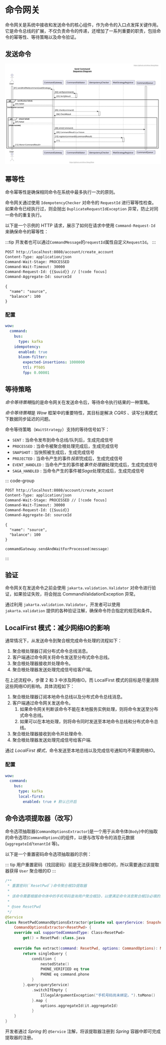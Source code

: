 # 命令网关

命令网关是系统中接收和发送命令的核心组件，作为命令的入口点发挥关键作用。
它是命令总线的扩展，不仅负责命令的传递，还增加了一系列重要的职责，包括命令的幂等性、等待策略以及命令验证。

## 发送命令

![发送命令 - 命令网关](../public/images/command-gateway/send-command.svg)

## 幂等性

命令幂等性是确保相同命令在系统中最多执行一次的原则。

命令网关通过使用 `IdempotencyChecker` 对命令的 `RequestId` 进行幂等性检查。
如果命令已经执行过，则会抛出 `DuplicateRequestIdException` 异常，防止对同一命令的重复执行。

以下是一个示例的 HTTP 请求，展示了如何在请求中使用 `Command-Request-Id` 来确保命令的幂等性：

:::tip
开发者也可以通过`CommandMessage`的`requestId`属性自定义`RequestId`。
:::

```http request
POST http://localhost:8080/account/create_account
Content-Type: application/json
Command-Wait-Stage: PROCESSED
Command-Wait-Timeout: 30000
Command-Request-Id: {{$uuid}} // [!code focus]
Command-Aggregate-Id: sourceId

{
  "name": "source",
  "balance": 100
}
```

### 配置

```yaml {5-10}
wow:
  command:
    bus:
      type: kafka
    idempotency:
      enabled: true
      bloom-filter:
        expected-insertions: 1000000
        ttl: PT60S
        fpp: 0.00001
```


## 等待策略

*命令等待策略*指的是命令网关在发送命令后，等待命令执行结果的一种策略。

*命令等待策略*是 _Wow_ 框架中的重要特性，其目标是解决 _CQRS_ 、读写分离模式下数据同步延迟的问题。

命令等待策略（`WaitStrategy`）支持的等待信号如下：

- `SENT` : 当命令发布到命令总线/队列后，生成完成信号
- `PROCESSED` : 当命令被聚合根处理完成后，生成完成信号
- `SNAPSHOT` : 当快照被生成后，生成完成信号
- `PROJECTED` : 当命令产生的事件*投影*完成后，生成完成信号
- `EVENT_HANDLED` : 当命令产生的事件被*事件处理器*处理完成后，生成完成信号
- `SAGA_HANDLED` : 当命令产生的事件被*Saga*处理完成后，生成完成信号

::: code-group
```http request
POST http://localhost:8080/account/create_account
Content-Type: application/json
Command-Wait-Stage: PROCESSED // [!code focus]
Command-Wait-Timeout: 30000
Command-Request-Id: {{$uuid}}
Command-Aggregate-Id: sourceId

{
  "name": "source",
  "balance": 100
}
```

```kotlin {1}
commamdGateway.sendAndWaitForProcessed(message)
```
:::

## 验证

命令网关在发送命令之前会使用 `jakarta.validation.Validator` 对命令进行验证，如果验证失败，将会抛出 CommandValidationException 异常。

通过利用 `jakarta.validation.Validator`，开发者可以使用 `jakarta.validation` 提供的各种验证注解，确保命令符合指定的规范和条件。

## LocalFirst 模式：减少网络IO的影响

通常情况下，从发送命令到聚合根完成命令处理的流程如下：

1. 聚合根处理器订阅分布式命令总线消息。
2. 客户端通过命令网关将命令发送至分布式命令总线。
3. 聚合根处理器接收并处理命令。
4. 聚合根处理器发送处理完成信号给客户端。

在上述流程中，步骤 2 和 3 中涉及网络IO。而 LocalFirst 模式的目标是尽量消除这些网络IO的影响。具体流程如下：

1. 聚合根处理器订阅本地命令总线以及分布式命令总线消息。
2. 客户端通过命令网关发送命令。
   1. 如果命令网关判断该命令不能在本地服务实例处理，则将命令发送至分布式命令总线。
   2. 如果可以在本地处理，则将命令同时发送至本地命令总线和分布式命令总线。
3. 聚合根处理器接收到命令并处理命令.
4. 聚合根处理器发送处理完成信号给客户端.

通过 _LocalFirst 模式_，命令发送至本地总线以及完成信号通知均不需要网络IO。

### 配置

```yaml {5-6}
wow:
  command:
    bus:
      type: kafka
      local-first:
        enabled: true # 默认已开启
```

## 命令选项提取器（改写）

命令选项抽取器(`CommandOptionsExtractor`)是一个用于从命令体(`Body`)中的抽取的命令选项(`CommandOptions`)的组件，以便与改写命令的消息元数据(`aggregateId`/`tenantId` 等)。

以下是一个重置密码命令选项抽取器的示例：

::: tip
用户重置密码（找回密码）前是无法获得聚合根ID的，所以需要通过该提取器获得 `User` 聚合根的ID
:::

```kotlin
/**
 * 重置密码(`ResetPwd`)命令聚合根ID提取器
 *
 * 该命令需要根据命令体中的手机号码查询用户聚合根ID，以便满足命令消息聚合根ID必填的要求。
 *
 * @see ResetPwd
 */
@Service
class ResetPwdCommandOptionsExtractor(private val queryService: SnapshotQueryService<UserState>) :
    CommandOptionsExtractor<ResetPwd> {
    override val supportedCommandType: Class<ResetPwd>
        get() = ResetPwd::class.java

    override fun extract(command: ResetPwd, options: CommandOptions): Mono<CommandOptions> {
        return singleQuery {
            condition {
                nestedState()
                PHONE_VERIFIED eq true
                PHONE eq command.phone
            }
        }.query(queryService)
            .switchIfEmpty {
                IllegalArgumentException("手机号码尚未绑定。").toMono()
            }.map {
                options.aggregateId(it.aggregateId)
            }
    }
}
```

开发者通过 _Spring_ 的 `@Service` 注解，将该提取器注册到 _Spring_ 容器中即可完成提取器的注册。